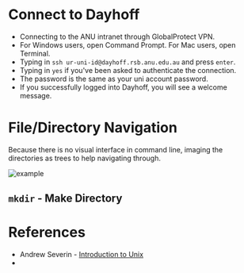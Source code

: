 # Connect to Dayhoff

* Connecting to the ANU intranet through GlobalProtect VPN. 
* For Windows users, open Command Prompt. For Mac users, open Terminal. 
* Typing in ```ssh ur-uni-id@dayhoff.rsb.anu.edu.au``` and press ```enter```. 
* Typing in ```yes``` if you've been asked to authenticate the connection. 
* The password is the same as your uni account password. 
* If you successfully logged into Dayhoff, you will see a welcome message. 

# File/Directory Navigation

Because there is no visual interface in command line, imaging the directories as trees to help navigating through. 

![example](https://docs.oracle.com/cd/E19253-01/806-7612/images/Files.fig154.epsi.gif) 

## ```mkdir``` - Make Directory 







# References

* Andrew Severin - [Introduction to Unix](https://bioinformaticsworkbook.org/Appendix/Unix/unix-basics-1.html#gsc.tab=0) 
* 
